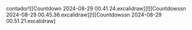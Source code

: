 contador![[Countdown 2024-08-29 00.41.24.excalidraw]]![[Countdowssn 2024-08-29 00.45.36.excalidraw]]![[Countdowssn 2024-08-29 00.51.21.excalidraw]
